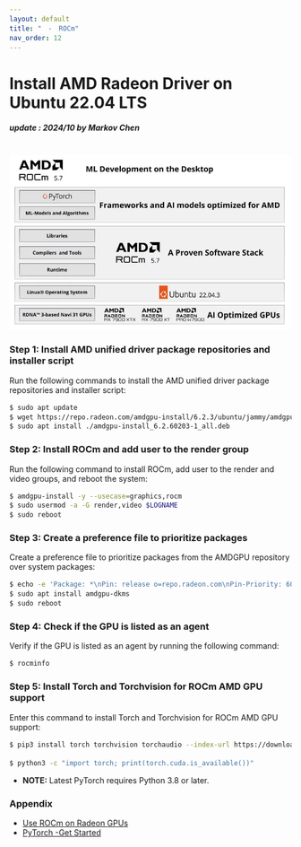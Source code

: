 ```yaml
---
layout: default
title: "　-　ROCm"
nav_order: 12
---
```


# Install AMD Radeon Driver on Ubuntu 22.04 LTS
##### update : 2024/10 by Markov Chen
<br>

<div align="center"><img src="../../assets/images/rocm.png" width="640"/></div>

### Step 1: Install AMD unified driver package repositories and installer script
Run the following commands to install the AMD unified driver package repositories and installer script:

```bash
$ sudo apt update
$ wget https://repo.radeon.com/amdgpu-install/6.2.3/ubuntu/jammy/amdgpu-install_6.2.60203-1_all.deb
$ sudo apt install ./amdgpu-install_6.2.60203-1_all.deb
```

### Step 2: Install ROCm and add user to the render group
Run the following command to install ROCm, add user to the render and video groups, and reboot the system:

```bash
$ amdgpu-install -y --usecase=graphics,rocm
$ sudo usermod -a -G render,video $LOGNAME
$ sudo reboot
```

### Step 3: Create a preference file to prioritize packages
Create a preference file to prioritize packages from the AMDGPU repository over system packages:

```bash
$ echo -e 'Package: *\nPin: release o=repo.radeon.com\nPin-Priority: 600' | sudo tee /etc/apt/preferences.d/rocm-pin-600
$ sudo apt install amdgpu-dkms
$ sudo reboot
```

### Step 4: Check if the GPU is listed as an agent
Verify if the GPU is listed as an agent by running the following command:

```bash
$ rocminfo
```

### Step 5: Install Torch and Torchvision for ROCm AMD GPU support
Enter this command to install Torch and Torchvision for ROCm AMD GPU support:

```bash
$ pip3 install torch torchvision torchaudio --index-url https://download.pytorch.org/whl/rocm6.1

$ python3 -c "import torch; print(torch.cuda.is_available())"
```
* **NOTE:** Latest PyTorch requires Python 3.8 or later.

### Appendix
* [Use ROCm on Radeon GPUs](https://rocm.docs.amd.com/projects/radeon/en/latest/docs/install/native_linux/install-radeon.html)
* [PyTorch -Get Started](https://pytorch.org/get-started/locally/)
